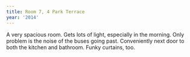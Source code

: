 ```yaml
---
title: Room 7, 4 Park Terrace
year: '2014'
---
```


A very spacious room. Gets lots of light, especially in the morning. Only problem is the noise of the buses going past. Conveniently next door to both the kitchen and bathroom. Funky curtains, too.